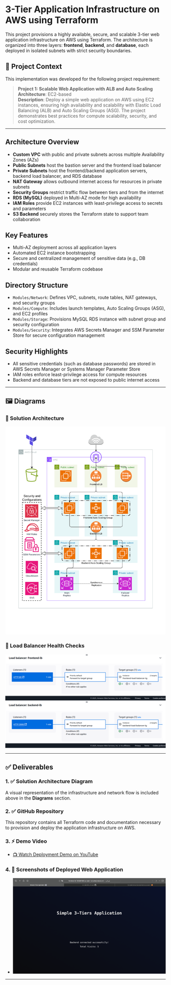 # 3-Tier Application Infrastructure on AWS using Terraform

This project provisions a highly available, secure, and scalable 3-tier web application infrastructure on AWS using Terraform. The architecture is organized into three layers: **frontend**, **backend**, and **database**, each deployed in isolated subnets with strict security boundaries.

## 🧩 Project Context

This implementation was developed for the following project requirement:

> **Project 1: Scalable Web Application with ALB and Auto Scaling**  
> **Architecture**: EC2-based  
> **Description**: Deploy a simple web application on AWS using EC2 instances, ensuring high availability and scalability with Elastic Load Balancing (ALB) and Auto Scaling Groups (ASG). The project demonstrates best practices for compute scalability, security, and cost optimization.

---

## Architecture Overview

- **Custom VPC** with public and private subnets across multiple Availability Zones (AZs)
- **Public Subnets** host the bastion server and the frontend load balancer
- **Private Subnets** host the frontend/backend application servers, backend load balancer, and RDS database
- **NAT Gateway** allows outbound internet access for resources in private subnets
- **Security Groups** restrict traffic flow between tiers and from the internet
- **RDS (MySQL)** deployed in Multi-AZ mode for high availability
- **IAM Roles** provide EC2 instances with least-privilege access to secrets and parameters
- **S3 Backend** securely stores the Terraform state to support team collaboration

## Key Features

- Multi-AZ deployment across all application layers
- Automated EC2 instance bootstrapping
- Secure and centralized management of sensitive data (e.g., DB credentials)
- Modular and reusable Terraform codebase

## Directory Structure

- `Modules/Network`: Defines VPC, subnets, route tables, NAT gateways, and security groups
- `Modules/Compute`: Includes launch templates, Auto Scaling Groups (ASG), and EC2 profiles
- `Modules/Storage`: Provisions MySQL RDS instance with subnet group and security configuration
- `Modules/Security`: Integrates AWS Secrets Manager and SSM Parameter Store for secure configuration management

## Security Highlights

- All sensitive credentials (such as database passwords) are stored in AWS Secrets Manager or Systems Manager Parameter Store
- IAM roles enforce least-privilege access for compute resources
- Backend and database tiers are not exposed to public internet access

---

## 🖼️ Diagrams

### 📌 Solution Architecture

![Architecture Diagram](Docs/infrastructure.png)

### 💓 Load Balancer Health Checks

![Frontend LB Health Check](Docs/frontend-lb-health-check.png)  
![Backend LB Health Check](Docs/backend-lb-health-check.png)

---

## ✅ Deliverables

### 1. ✅ Solution Architecture Diagram  
A visual representation of the infrastructure and network flow is included above in the **Diagrams** section.

### 2. ✅ GitHub Repository  
This repository contains all Terraform code and documentation necessary to provision and deploy the application infrastructure on AWS.

### 3. ⚡ Demo Video  

- [📺 Watch Deployment Demo on YouTube](https://youtu.be/fNqOtAHuEPM)

### 4. 📸 Screenshots of Deployed Web Application  

- ![Screenshot 1](Docs/web.png)

---



